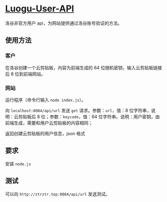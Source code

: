 # [Luogu-User-API](https://github.com/ZhongTianrui/Luogu-User-API)

洛谷非官方用户 api，为网站提供通过洛谷账号验证的方法。



## 使用方法
### 客户
在洛谷创建一个云剪贴板，内容为前端生成的 $64$ 位随机密钥，输入云剪贴板链接后 $8$ 位到前端网站。
### 网站

运行程序（命令行输入 `node index.js`）。

向 `localhost:8084/api/url` 发送 `get` 请求。参数：`url`，值：8 位字符串，说明：云剪贴板后 $8$ 位；参数：`keycode`，值：64 位字符串。说明：用户密钥，由前端生成，需要和用户云剪贴板的内容相同；

返回创建云剪贴板的用户信息，json 格式

## 要求

安装 `node.js`

## 测试

可以向 `http://ztrztr.top:8084/api/url` 发送测试。
